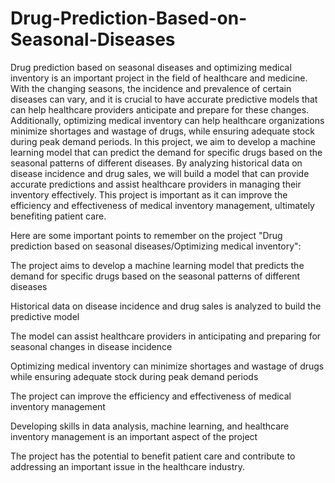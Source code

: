 # Drug-Prediction-Based-on-Seasonal-Diseases

Drug prediction based on seasonal diseases and optimizing medical inventory is an important project in the field of healthcare and medicine. With the changing seasons, the incidence and prevalence of certain diseases can vary, and it is crucial to have accurate predictive models that can help healthcare providers anticipate and prepare for these changes. Additionally, optimizing medical inventory can help healthcare organizations minimize shortages and wastage of drugs, while ensuring adequate stock during peak demand periods. In this project, we aim to develop a machine learning model that can predict the demand for specific drugs based on the seasonal patterns of different diseases. By analyzing historical data on disease incidence and drug sales, we will build a model that can provide accurate predictions and assist healthcare providers in managing their inventory effectively. This project is important as it can improve the efficiency and effectiveness of medical inventory management, ultimately benefiting patient care.


Here are some important points to remember on the project "Drug prediction based on seasonal diseases/Optimizing medical inventory":


The project aims to develop a machine learning model that predicts the demand for specific drugs based on the seasonal patterns of different diseases


Historical data on disease incidence and drug sales is analyzed to build the predictive model


The model can assist healthcare providers in anticipating and preparing for seasonal changes in disease incidence


Optimizing medical inventory can minimize shortages and wastage of drugs while ensuring adequate stock during peak demand periods


The project can improve the efficiency and effectiveness of medical inventory management


Developing skills in data analysis, machine learning, and healthcare inventory management is an important aspect of the project


The project has the potential to benefit patient care and contribute to addressing an important issue in the healthcare industry.
